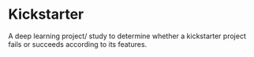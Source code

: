 # Kickstarter
A deep learning project/ study to determine whether a kickstarter project fails or succeeds according to its features.
